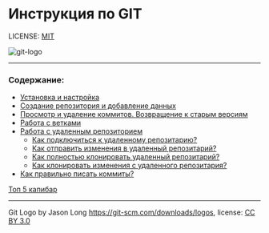 # Инструкция по GIT

LICENSE: [MIT](license.md)

![git-logo](https://git-scm.com/images/logos/downloads/Git-Logo-1788C.png)

---

### Содержание:
* [Установка и настройка](./install.md)
* [Создание репозитория и добавление данных](./create.md)
* [Просмотр и удаление коммитов. Возвращение к старым версиям](./removing-commits.md)
* [Работа с ветками](./branch.md)
* [Работа с удаленным репозиторием](./remote-repository.md)
  * [Как подключиться к удаленному репозитарию?](./rr-connection.md)
  * [Как отправить изменения в удаленный репозитарий?](./rr-change.md)
  * [Как полностью клонировать удаленный репозитарий?](./rr-clone.md)
  * [Как клонировать изменения с удаленного репозитария?](./rr-pull.md)
* [Как правильно писать коммиты?](./correct-commits.md)

[Топ 5 капибар](./capybara.md)

---

Git Logo by Jason Long https://git-scm.com/downloads/logos, license: [CC BY 3.0](https://creativecommons.org/licenses/by/3.0/)